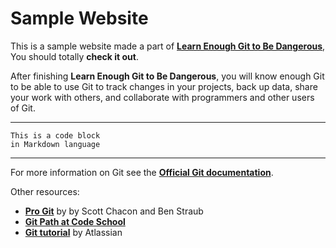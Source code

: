 # Sample Website

This is a sample website made a part of [**Learn Enough Git to Be Dangerous**](http://learnenough.com/git-tutorial), You should totally **check it out**.

After finishing **Learn Enough Git to Be Dangerous**, you will know enough Git to be able to use Git to track changes in your projects, back up data, share your work with others, and collaborate with programmers and other users of Git.

___

```
This is a code block
in Markdown language
```
___

For more information on Git see the [**Official Git documentation**](https://git-scm.com/).

Other resources:
* [**Pro Git**](https://git-scm.com/book/en/v2) by by Scott Chacon and Ben Straub
* [**Git Path at Code School**](https://www.codeschool.com/learn/git)
* [**Git tutorial**]('https://www.atlassian.com/git/tutorials') by Atlassian
